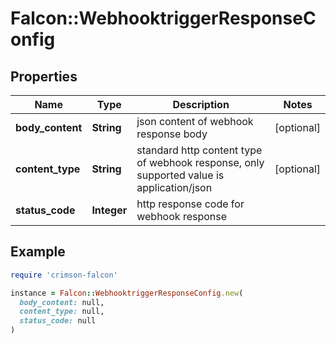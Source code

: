 # Falcon::WebhooktriggerResponseConfig

## Properties

| Name | Type | Description | Notes |
| ---- | ---- | ----------- | ----- |
| **body_content** | **String** | json content of webhook response body | [optional] |
| **content_type** | **String** | standard http content type of webhook response, only supported value is application/json | [optional] |
| **status_code** | **Integer** | http response code for webhook response |  |

## Example

```ruby
require 'crimson-falcon'

instance = Falcon::WebhooktriggerResponseConfig.new(
  body_content: null,
  content_type: null,
  status_code: null
)
```

